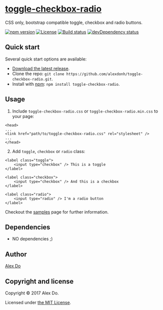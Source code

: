 # [toggle-checkbox-radio](https://alexdonh.github.io/toggle-checkbox-radio/)

CSS only, bootstrap compatible toggle, checkbox and radio buttons.

[![npm version](https://img.shields.io/npm/v/toggle-checkbox-radio.svg)](https://www.npmjs.com/package/toggle-checkbox-radio)
[![License](https://img.shields.io/npm/l/toggle-checkbox-radio.svg)][license]
[![Build status](https://travis-ci.org/alexdonh/toggle-checkbox-radio.svg)](https://travis-ci.org/alexdonh/toggle-checkbox-radio)
[![devDependency status](https://david-dm.org/alexdonh/toggle-checkbox-radio/dev-status.svg)](https://david-dm.org/alexdonh/toggle-checkbox-radio?type=dev)


## Quick start

Several quick start options are available:

* [Download the latest release](https://github.com/alexdonh/toggle-checkbox-radio/archive/v1.0.0.zip "Download toggle-checkbox-radio").
* Clone the repo: `git clone https://github.com/alexdonh/toggle-checkbox-radio.git`.
* Install with [npm](https://www.npmjs.com): `npm install toggle-checkbox-radio`.


## Usage

1. Include `toggle-checkbox-radio.css` or `toggle-checkbox-radio.min.css` to your page:

```
<head>
...
<link href="path/to/toggle-checkbox-radio.css" rel="stylesheet" />
...
</head>
```

2. Add `toggle`, `checkbox` or `radio` class:

```
<label class="toggle">
	<input type="checkbox" /> This is a toggle
</label>

<label class="checkbox">
	<input type="checkbox" /> And this is a checkbox
</label>

<label class="radio">
	<input type="radio" /> I'm a radio button
</label>
```

Checkout the [samples](https://alexdonh.github.io/toggle-checkbox-radio/) page for further information.


## Dependencies

* NO dependencies ;)


## Author

[Alex Do](https://github.com/alexdonh)


## Copyright and license

Copyright © 2017 Alex Do.

Licensed under [the MIT License][license].

[license]: https://github.com/alexdonh/toggle-checkbox-radio/blob/master/LICENSE